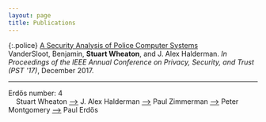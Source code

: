 ```yaml
---
layout: page
title: Publications
---
```

{:.police}
[A Security Analysis of Police Computer Systems](PoliceSecurityPaper.pdf)  
VanderSloot, Benjamin, **Stuart Wheaton**, and J. Alex Halderman.  _In Proceedings of the IEEE Annual Conference on Privacy, Security, and Trust_ *(PST '17)*, December 2017.

--------
Erdős number: 4  
&nbsp;&nbsp;&nbsp;&nbsp;Stuart Wheaton [-->](#police) J. Alex Halderman [-->](https://dl.acm.org/doi/abs/10.1145/2810103.2813707) Paul Zimmerman [-->](https://eprint.iacr.org/2010/006) Peter Montgomery [-->](https://www.sciencedirect.com/science/article/pii/0097316573900113) Paul Erdős
